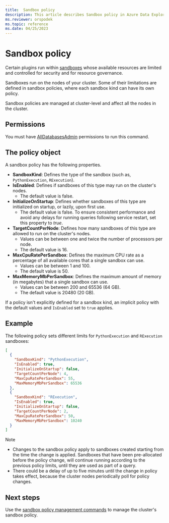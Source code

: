 ```yaml
---
title:  Sandbox policy
description: This article describes Sandbox policy in Azure Data Explorer.
ms.reviewer: orspodek
ms.topic: reference
ms.date: 04/25/2023
---
```

# Sandbox policy

Certain plugins run within [sandboxes](../concepts/sandboxes.md) whose available resources are limited and controlled for security and for resource governance.

Sandboxes run on the nodes of your cluster. Some of their limitations are defined in sandbox policies, where each sandbox kind can have its own policy.

Sandbox policies are managed at cluster-level and affect all the nodes in the cluster.

## Permissions

You must have [AllDatabasesAdmin](../management/access-control/role-based-access-control.md) permissions to run this command.

## The policy object

A sandbox policy has the following properties.

* **SandboxKind**: Defines the type of the sandbox (such as, `PythonExecution`, `RExecution`).
* **IsEnabled**: Defines if sandboxes of this type may run on the cluster's nodes.
  * The default value is false.
* **InitializeOnStartup**: Defines whether sandboxes of this type are initialized on startup, or lazily, upon first use.
  * The default value is false. To ensure consistent performance and avoid any delays for running queries following service restart, set this property to *true*.
* **TargetCountPerNode**: Defines how many sandboxes of this type are allowed to run on the cluster's nodes.
  * Values can be between one and twice the number of processors per node.
  * The default value is 16.
* **MaxCpuRatePerSandbox**: Defines the maximum CPU rate as a percentage of all available cores that a single sandbox can use.
  * Values can be between 1 and 100.
  * The default value is 50.
* **MaxMemoryMbPerSandbox**: Defines the maximum amount of memory (in megabytes) that a single sandbox can use.
  * Values can be between 200 and 65536 (64 GB).
  * The default value is 20480 (20 GB).

If a policy isn't explicitly defined for a sandbox kind, an implicit policy with the default values and `IsEnabled` set to `true` applies.

## Example

The following policy sets different limits for `PythonExecution` and `RExecution` sandboxes:

```json
[
  {
    "SandboxKind": "PythonExecution",
    "IsEnabled": true,
    "InitializeOnStartup": false,
    "TargetCountPerNode": 4,
    "MaxCpuRatePerSandbox": 55,
    "MaxMemoryMbPerSandbox": 65536
  },
  {
    "SandboxKind": "RExecution",
    "IsEnabled": true,
    "InitializeOnStartup": false,
    "TargetCountPerNode": 2,
    "MaxCpuRatePerSandbox": 50,
    "MaxMemoryMbPerSandbox": 10240
  }
]
```

> [!NOTE]
> * Changes to the sandbox policy apply to sandboxes created starting from the time the change is applied. Sandboxes that have been pre-allocated before the policy change, will continue running according to the previous policy limits, until they are used as part of a query.
> * There could be a delay of up to five minutes until the change in policy takes effect, because the cluster nodes periodically poll for policy changes.

## Next steps

Use the [sandbox policy management commands](./show-cluster-sandbox-policy-command.md) to manage the cluster's sandbox policy.
